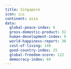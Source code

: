 ```yaml
---
title: Singapore
icon: 🇸🇬
continent: asia
data:
  global-peace-index: 6
  gross-domestic-product: 32
  human-development-index: 9
  world-happiness-report: 30
  cost-of-living: 140
  good-country-index: 25
  global-freedom-score: 122
  democracy-index: 69
---
```

